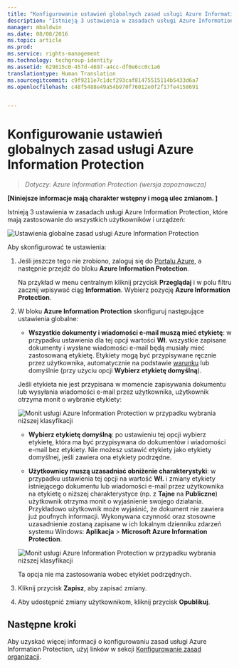 ```yaml
---
title: "Konfigurowanie ustawień globalnych zasad usługi Azure Information Protection | Azure Rights Management"
description: "Istnieją 3 ustawienia w zasadach usługi Azure Information Protection, które mają zastosowanie do wszystkich użytkowników i urządzeń."
manager: mbaldwin
ms.date: 08/08/2016
ms.topic: article
ms.prod: 
ms.service: rights-management
ms.technology: techgroup-identity
ms.assetid: 629815c0-457d-4697-a4cc-df0e6cc0c1a6
translationtype: Human Translation
ms.sourcegitcommit: c9f9211e7c1dcf293caf81475515114b5433d6a7
ms.openlocfilehash: c48f5488e49a54b970f76012e0f2f17fe4158691


---
```


# Konfigurowanie ustawień globalnych zasad usługi Azure Information Protection

>*Dotyczy: Azure Information Protection (wersja zapoznawcza)*

**[Niniejsze informacje mają charakter wstępny i mogą ulec zmianom. ]**

Istnieją 3 ustawienia w zasadach usługi Azure Information Protection, które mają zastosowanie do wszystkich użytkowników i urządzeń:

![Ustawienia globalne zasad usługi Azure Information Protection](../media/info-protect-policy-settings.png)


Aby skonfigurować te ustawienia:

1. Jeśli jeszcze tego nie zrobiono, zaloguj się do [Portalu Azure](https://portal.azure.com), a następnie przejdź do bloku **Azure Information Protection**. 
    
    Na przykład w menu centralnym kliknij przycisk **Przeglądaj** i w polu filtru zacznij wpisywać ciąg **Information**. Wybierz pozycję **Azure Information Protection**.

2. W bloku **Azure Information Protection** skonfiguruj następujące ustawienia globalne:

    - **Wszystkie dokumenty i wiadomości e-mail muszą mieć etykietę**: w przypadku ustawienia dla tej opcji wartości **Wł.** wszystkie zapisane dokumenty i wysłane wiadomości e-mail będą musiały mieć zastosowaną etykietę. Etykiety mogą być przypisywane ręcznie przez użytkownika, automatycznie na podstawie [warunku](configure-policy-classification.md) lub domyślnie (przy użyciu opcji **Wybierz etykietę domyślną**). 

    Jeśli etykieta nie jest przypisana w momencie zapisywania dokumentu lub wysyłania wiadomości e-mail przez użytkownika, użytkownik otrzyma monit o wybranie etykiety:

    ![Monit usługi Azure Information Protection w przypadku wybrania niższej klasyfikacji](../media/info-protect-enforce-label.png)

    - **Wybierz etykietę domyślną**: po ustawieniu tej opcji wybierz etykietę, która ma być przypisywana do dokumentów i wiadomości e-mail bez etykiety. Nie możesz ustawić etykiety jako etykiety domyślnej, jeśli zawiera ona etykiety podrzędne. 

    - **Użytkownicy muszą uzasadniać obniżenie charakterystyki**: w przypadku ustawienia tej opcji na wartość **Wł.** i zmiany etykiety istniejącego dokumentu lub wiadomości e-mail przez użytkownika na etykietę o niższej charakterystyce (np. z **Tajne** na **Publiczne**) użytkownik otrzyma monit o wyjaśnienie swojego działania. Przykładowo użytkownik może wyjaśnić, że dokument nie zawiera już poufnych informacji. Wykonywana czynność oraz stosowne uzasadnienie zostaną zapisane w ich lokalnym dzienniku zdarzeń systemu Windows: **Aplikacja**  >  **Microsoft Azure Information Protection**.  

    ![Monit usługi Azure Information Protection w przypadku wybrania niższej klasyfikacji](../media/info-protect-lower-justification.png)

    Ta opcja nie ma zastosowania wobec etykiet podrzędnych.

3. Kliknij przycisk **Zapisz**, aby zapisać zmiany.

4. Aby udostępnić zmiany użytkownikom, kliknij przycisk **Opublikuj**.

## Następne kroki

Aby uzyskać więcej informacji o konfigurowaniu zasad usługi Azure Information Protection, użyj linków w sekcji [Konfigurowanie zasad organizacji](configure-policy.md#configuring-your-organization-s-policy).  












<!--HONumber=Aug16_HO4-->


